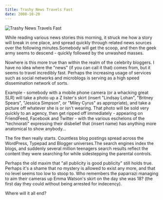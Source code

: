 ```yaml
---
title: Trashy News Travels Fast
date: 2008-10-20
---
```


![Trashy News Travels Fast](https://source.unsplash.com/gp8BLyaTaA0/1600x900)

While reading various news stories this morning, it struck me how a story will break in one place, and spread quickly through related news sources over the following minutes.Somebody will get the scoop, and then the geek army seems to descend - quickly followed by the unwashed masses.

Nowhere is this more true than within the realm of the celebrity bloggers. I have no idea where the "news" (if you can call it that) comes from, but it seems to travel incredibly fast. Perhaps the increasing usage of services such as social networks and microblogs is serving as a high speed dissemination network of sorts.

Example - somebody with a mobile phone camera (or a whacking great SLR) will take a photo up a Z lister's skirt (insert "Lindsay Lohan", "Britney Spears", "Jessica Simpson", or "Miley Cyrus" as appropriate), and take a picture off whatever she is or isn't wearing. That photo will be sold very quickly to an agency, then get ripped off immediately - appearing on FriendFeed, Facebook and Twitter - with the various eschelons of the "technorati" expressing their disbelief that (insert name) has anything more anatomical to show anybody...

The fire then really starts. Countless blog postings spread across the WordPress, Typepad and Blogger universes.The search engines index the blogs, and suddenly several million teenagers search results reflect the content they were searching for while sidestepping the parental controls.

Perhaps the old maxim that "all publicity is good publicity" still holds true. Perhaps it's a shame that no mystery is allowed to exist any more, and that no level seems too low to stoop to. Who remembers the paparrazi managing to aim their cameras up Emma Watson's skirt on the day she was 18? (the first day they could without being arrested for indecency).

Where will it all end?